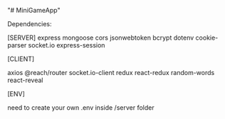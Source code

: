 "# MiniGameApp" 

Dependencies:

[SERVER]
express mongoose cors jsonwebtoken bcrypt dotenv cookie-parser socket.io express-session

[CLIENT]

axios @reach/router socket.io-client redux react-redux
random-words react-reveal


[ENV]

need to create your own .env inside /server folder
